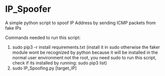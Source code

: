 # IP_Spoofer
A simple python script to spoof IP Address by sending ICMP packets from fake IPs

Commands needed to run this script:

1) sudo pip3 -r install requirements.txt
(install it in sudo otherwise the faker module wont be recognized by python
because it will be installed in the normal user environment not the root,
you need sudo to run this script, check if its installed by running: sudo pip3 list)
2) sudo IP_Spoofing.py [target_IP]
